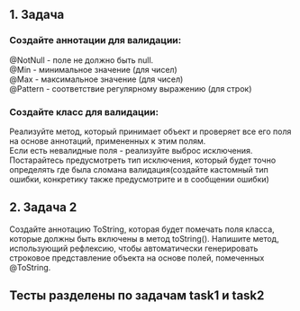 ## 1. Задача   
  ### Создайте аннотации для валидации:  

  @NotNull - поле не должно быть null.  
  @Min - минимальное значение (для чисел)  
  @Max - максимальное значение (для чисел)  
  @Pattern - соответствие регулярному выражению (для строк)  

  ### Создайте класс для валидации:  
  Реализуйте метод, который принимает объект и проверяет все его поля на основе аннотаций, примененных к этим полям.  
  Если есть невалидные поля  - реализуйте выброс исключения. Постарайтесь предусмотреть тип исключения, который будет точно определять где была сломана валидация(создайте кастомный тип ошибки, конкретику также предусмотрите и в сообщении ошибки)

## 2. Задача 2  
Создайте аннотацию ToString, которая будет помечать поля класса, которые должны быть включены в метод toString(). Напишите метод, использующий рефлексию, чтобы автоматически генерировать строковое представление объекта на основе полей, помеченных @ToString.

## Тесты разделены по задачам task1 и task2

